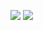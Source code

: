 ![](https://github-readme-stats.vercel.app/api?username=vuchaev2015&theme=react&show_icons=true&line_height=20&locale=fr&include_all_commits=true&count_private=true)
![](https://github-readme-stats.vercel.app/api/top-langs/?username=vuchaev2015&theme=react&layout=compact&langs_count=10&hide=css,scss)
